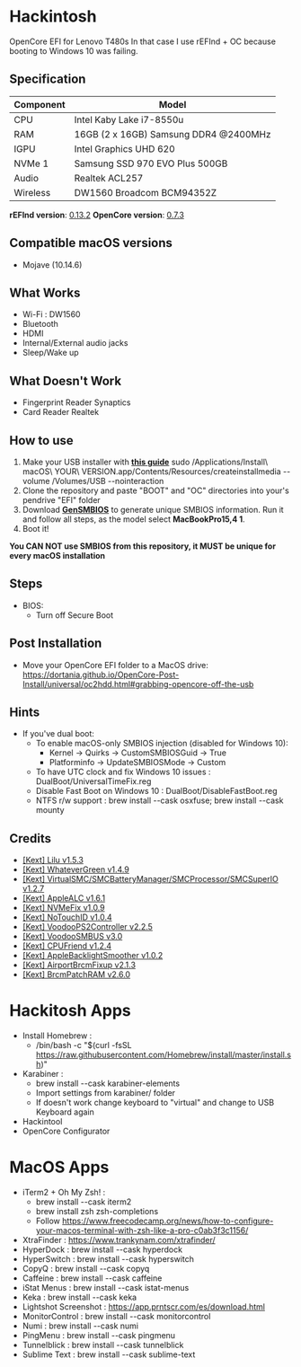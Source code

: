 # Hackintosh
OpenCore EFI for Lenovo T480s
In that case I use rEFInd + OC because booting to Windows 10 was failing.

## Specification
| **Component** | **Model** |
| ------------- | --------- |
| CPU | Intel Kaby Lake i7-8550u |
| RAM | 16GB (2 x 16GB) Samsung DDR4 @2400MHz |
| IGPU | Intel Graphics UHD 620	|
| NVMe 1 | Samsung SSD 970 EVO Plus 500GB |
| Audio | Realtek ACL257 |
| Wireless | DW1560 Broadcom BCM94352Z |

**rEFInd version**: [0.13.2](https://github.com/dortania/Hackintosh-Mini-Guides/blob/master/refind.md)
**OpenCore version**: [0.7.3](https://github.com/acidanthera/opencorepkg/releases)

## Compatible macOS versions
 - Mojave (10.14.6)

## What Works
 - Wi-Fi : DW1560
 - Bluetooth
 - HDMI
 - Internal/External audio jacks
 - Sleep/Wake up

## What Doesn't Work
 - Fingerprint Reader Synaptics
 - Card Reader Realtek


## How to use
  1. Make your USB installer with [**this guide**](https://dortania.github.io/OpenCore-Install-Guide/installer-guide/)
  	sudo /Applications/Install\ macOS\ YOUR\ VERSION.app/Contents/Resources/createinstallmedia --volume /Volumes/USB --nointeraction
  2. Clone the repository and paste "BOOT" and "OC" directories into your's pendrive "EFI" folder
  3. Download [**GenSMBIOS**](https://github.com/corpnewt/GenSMBIOS) to generate unique SMBIOS information. Run it and follow all steps, as the model select **MacBookPro15,4 1**.
  4. Boot it!  

**You CAN NOT use SMBIOS from this repository, it MUST be unique for every macOS installation**

## Steps
 - BIOS:
 	- Turn off Secure Boot


 		
## Post Installation
- Move your OpenCore EFI folder to a MacOS drive: https://dortania.github.io/OpenCore-Post-Install/universal/oc2hdd.html#grabbing-opencore-off-the-usb

## Hints
- If you've dual boot:
	- To enable macOS-only SMBIOS injection (disabled for Windows 10):
		- Kernel → Quirks → CustomSMBIOSGuid → True
		- Platforminfo → UpdateSMBIOSMode → Custom
	- To have UTC clock and fix Windows 10 issues : DualBoot/UniversalTimeFix.reg
	- Disable Fast Boot on Windows 10 : DualBoot/DisableFastBoot.reg
	- NTFS r/w support : brew install --cask osxfuse; brew install --cask mounty


## Credits
 - [[Kext] Lilu v1.5.3](https://github.com/acidanthera/Lilu)
 - [[Kext] WhateverGreen v1.4.9](https://github.com/acidanthera/WhateverGreen)
 - [[Kext] VirtualSMC/SMCBatteryManager/SMCProcessor/SMCSuperIO v1.2.7](https://github.com/acidanthera/VirtualSMC)
 - [[Kext] AppleALC v1.6.1](https://github.com/acidanthera/AppleALC)
 - [[Kext] NVMeFix v1.0.9](https://github.com/acidanthera/NVMeFix)
 - [[Kext] NoTouchID v1.0.4](https://github.com/al3xtjames/NoTouchID)
 - [[Kext] VoodooPS2Controller v2.2.5](https://github.com/acidanthera/VoodooPS2)
 - [[Kext] VoodooSMBUS v3.0](https://github.com/VoodooSMBus/VoodooSMBus)
 - [[Kext] CPUFriend v1.2.4](https://github.com/acidanthera/CPUFriend)
 - [[Kext] AppleBacklightSmoother v1.0.2](https://github.com/hieplpvip/AppleBacklightSmoother)
 - [[Kext] AirportBrcmFixup v2.1.3](https://github.com/acidanthera/AirportBrcmFixup)
 - [[Kext] BrcmPatchRAM v2.6.0](https://github.com/acidanthera/BrcmPatchRAM)



# Hackitosh Apps
- Install Homebrew : 
	- /bin/bash -c "$(curl -fsSL https://raw.githubusercontent.com/Homebrew/install/master/install.sh)"
- Karabiner :
	- brew install --cask karabiner-elements
	- Import settings from karabiner/ folder
	- If doesn't work change keyboard to "virtual" and change to USB Keyboard again
- Hackintool
- OpenCore Configurator


# MacOS Apps
- iTerm2 + Oh My Zsh! :
	- brew install --cask iterm2
	- brew install zsh zsh-completions
	- Follow https://www.freecodecamp.org/news/how-to-configure-your-macos-terminal-with-zsh-like-a-pro-c0ab3f3c1156/
- XtraFinder : https://www.trankynam.com/xtrafinder/
- HyperDock : brew install --cask hyperdock
- HyperSwitch : brew install --cask hyperswitch
- CopyQ : brew install --cask copyq
- Caffeine : brew install --cask caffeine
- iStat Menus : brew install --cask istat-menus
- Keka : brew install --cask keka
- Lightshot Screenshot : https://app.prntscr.com/es/download.html
- MonitorControl : brew install --cask monitorcontrol
- Numi : brew install --cask numi
- PingMenu : brew install --cask pingmenu
- Tunnelblick : brew install --cask tunnelblick
- Sublime Text : brew install --cask sublime-text
